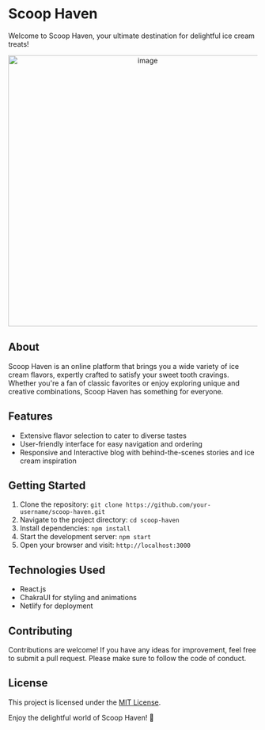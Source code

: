
  <h1>Scoop Haven</h1>
  
  <p>Welcome to Scoop Haven, your ultimate destination for delightful ice cream treats!</p>
<p align="center">
<img width="548" alt="image" src="https://github.com/prachigarg19/scoop-haven/assets/72646230/aab336e5-76b2-468a-9d57-f54b90425ecc" alt="scoop-haven">
</p>


  <h2>About</h2>
  <p>Scoop Haven is an online platform that brings you a wide variety of ice cream flavors, expertly crafted to satisfy your sweet tooth cravings. Whether you're a fan of classic favorites or enjoy exploring unique and creative combinations, Scoop Haven has something for everyone.</p>

  <h2>Features</h2>
  <ul>
    <li>Extensive flavor selection to cater to diverse tastes</li>
    <li>User-friendly interface for easy navigation and ordering</li>
    <li>Responsive and Interactive blog with behind-the-scenes stories and ice cream inspiration</li>
  </ul>

  <h2>Getting Started</h2>
  <ol>
    <li>Clone the repository: <code>git clone https://github.com/your-username/scoop-haven.git</code></li>
    <li>Navigate to the project directory: <code>cd scoop-haven</code></li>
    <li>Install dependencies: <code>npm install</code></li>
    <li>Start the development server: <code>npm start</code></li>
    <li>Open your browser and visit: <code>http://localhost:3000</code></li>
  </ol>

  <h2>Technologies Used</h2>
  <ul>
    <li>React.js</li>
    <li>ChakraUI for styling and animations</li>
    <li>Netlify for deployment</li>
  </ul>

  <h2>Contributing</h2>
  <p>Contributions are welcome! If you have any ideas for improvement, feel free to submit a pull request. Please make sure to follow the code of conduct.</p>

  <h2>License</h2>
  <p>This project is licensed under the <a href="LICENSE">MIT License</a>.</p>

  <p>Enjoy the delightful world of Scoop Haven! 🍦</p>
</body>
</html>
